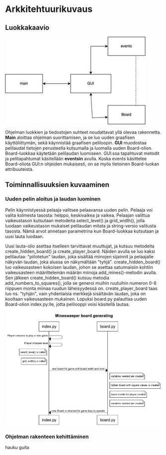 # Arkkitehtuurikuvaus
## Luokkakaavio
![luokkakaavio](https://github.com/savalre/ot-harjoitustyo/blob/8a3b2e71d7843cdfd30118cc4f740a61c5e5d0e7/dokumentaatio/pictures/luokkakaavio.png)

Ohjelman luokkien ja tiedostojen suhteet noudattavat yllä olevaa rakennetta. **Main** aloittaa ohjelman suorittamisen, ja se luo uuden graafisen käyttöliittymän, sekä käynnistää graafisen peliloopin. **GUI** muodostaa pelilaudat tietojen perusteella kutsumalla ja luomalla uuden Board-olion. Board-luokkaa käytetään pelilaudan luomiseen. GUI:ssa tapahtuvat metodit ja pelitapahtumat käsitellään **eventsin** avulla. Koska events käsittelee Board-oliota GUI:n ohjeiden mukaisesti, on se myös tietoinen Board-luokan attribuuteista. 

## Toiminnallisuuksien kuvaaminen

### Uuden pelin aloitus ja laudan luominen
Pelin käynnistyessä pelaaja valitsee pelaavansa uuden pelin. Pelaaja voi valita kolmesta tasosta: helppo, keskivaikea ja vaikea. Pelaajan valittua vaikeustason
kutsutaan metodeita select_level() ja grid_width(), jolla luodaan vaikeustason mukaiset pelilaudan mitata ja string-versio valitusta tasosta. Nämä
arvot annetaan parametrina kun Board-luokkaa kutsutaan ja uusi lauta luodaan.

Uusi lauta-olio asettaa itselleen tarvittavat muuttujat, ja kutsuu metodeita create_hidden_board() ja create_player_board. Näiden avulla se luo
kaksi pelilautaa: "piilotetun" laudan, joka sisältää miinojen sijainnit ja pelaajalle näkyvän laudan, joka alussa on näkymältään "tyhjä".
create_hidden_board() luo vaikeusasteen kokoisen laudan, johon se asettaa satunnaisiin kohtiin vaikeusasteen määrittelemän määrän miinoja add_mines()-metodin
avulla. Sen jälkeen create_hidden_board() kutsuu metodia add_numbers_to_squares(), jolla se generoi muihin ruutuihin numeron 0-8 riippuen monta miinaa
ruudun läheisyydessä on. create_player_board taas luo ns. "tyhjän", vain yhdenlaisia merkkejä sisältävän laudan, joka on kooltaan vaikeusasteen mukainen. 
Lopuksi board.py palauttaa uuden Board-olion index.py:lle, jotta pelilooppi voisi käsitellä lautaa.

![uuden laudan luonti](https://github.com/savalre/ot-harjoitustyo/blob/7dd9a9110fbb178776e8a098bb16d59ba9dda39d/dokumentaatio/pictures/Minesweeper%20board%20generating.png)

### Ohjelman rakenteen kehittäminen
hauku guita
